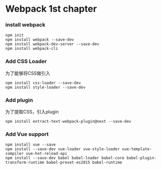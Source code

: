 Webpack 1st chapter
===================

### install webpack

```
npm init
npm install webpack --save-dev
npm install webpack-dev-server --save-dev
npm install webpack-cli
```

### Add CSS Loader

为了能够将CSS做引入
```
npm install css-loader --save-dev
npm install style-loader --save-dev
```

### Add plugin

为了提取CSS，引入plugin
```
npm install extract-text-webpack-plugin@next --save-dev
```

### Add Vue support

```
npm install vue --save
npm install --save-dev vue-loader vue-style-loader vue-template-compiler vue-hot-reload-api
npm install --save-dev babel babel-loader babel-core babel-plugin-transform-runtime babel-preset-es2015 babel-runtime

```